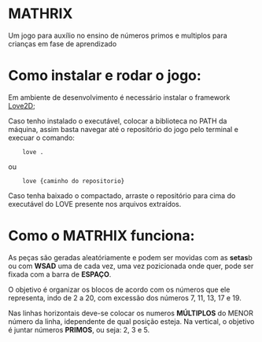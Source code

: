 # MATHRIX

<p> Um jogo para auxílio no ensino de números primos e multiplos para crianças em fase de aprendizado </p>

# Como instalar e rodar o jogo:

<p>Em ambiente de desenvolvimento é necessário instalar o framework <a href='https://love2d.org'>Love2D</a>;</p>
<p>Caso tenho instalado o executável, colocar a biblioteca no PATH da máquina, assim basta navegar até o repositório do jogo pelo terminal e execuar o comando:</p>

```
    love .
```

<p>ou</p>

```
    love {caminho do repositorio}
```

<p>Caso tenha baixado o compactado, arraste o repositório para cima do executável do LOVE presente nos arquivos extraídos.</p>

# Como o MATRHIX funciona:

<p>As peças são geradas aleatóriamente e podem ser movidas com as <b>setas</b>b ou com <b>WSAD</b> uma de cada vez, uma vez pozicionada onde quer, pode ser fixada com a barra de <b>ESPAÇO</b>.</p>
<p>O objetivo é organizar os blocos de acordo com os números que ele representa, indo de 2 a 20, com excessão dos números 7, 11, 13, 17 e 19.</p>
<p>Nas linhas horizontais deve-se colocar os numeros <b>MÚLTIPLOS</b> do MENOR número da linha, idependente de qual posição esteja. Na vertical, o objetivo é juntar números <b>PRIMOS</b>, ou seja: 2, 3 e 5.</p>
